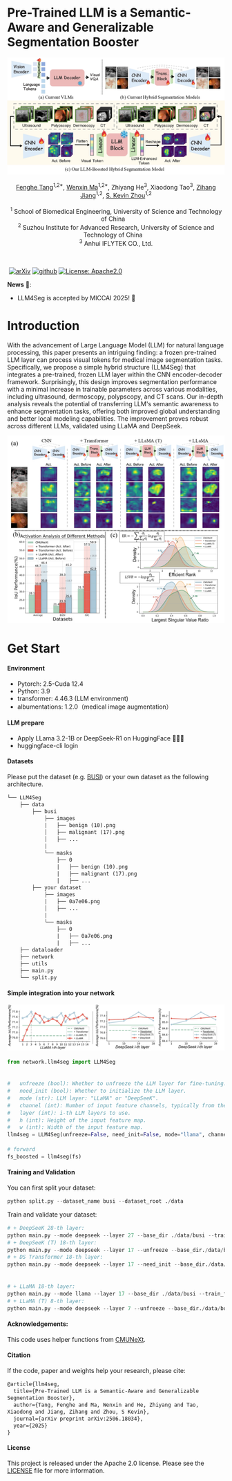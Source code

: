 # Pre-Trained LLM is a Semantic-Aware and Generalizable Segmentation Booster

![teaser](./img/teaser.jpg)


<div align="center">
    <span class="author-block">
    <a href="https://scholar.google.com/citations?user=x1pODsMAAAAJ&hl=en" target="_blank">Fenghe Tang</a><sup>1,2*</sup>,</span>
    <span class="author-block">
    <a href="https://scholar.google.com/citations?user=r0-tZ8cAAAAJ&hl=en" target="_blank">Wenxin Ma</a><sup>1,2*</sup>,</span>
    <span class="author-block">
    <a target="_blank">Zhiyang He</a><sup>3</sup>,</span>
    <span class="author-block">
    <a target="_blank">Xiaodong Tao</a><sup>3</sup>,</span>
    <span class="author-block">
    <a href="https://scholar.google.com/citations?user=Wo8tMSMAAAAJ&hl=en" target="_blank"> Zihang Jiang</a><sup>1,2</sup>,</span>
    <span class="author-block">
    <a href="https://scholar.google.com/citations?user=8eNm2GMAAAAJ&hl=en" target="_blank">S. Kevin Zhou</a><sup>1,2</sup>
    </span>
</div>

<br>

<div align="center">
    <sup>1</sup>
    <a target='_blank'>School of Biomedical Engineering, University of Science and Technology of China</a>&emsp;
    <br>
    <sup>2</sup> <a target='_blank'>Suzhou Institute for Advanced Research, University of Science and Technology of China</a>&emsp;
    <br>
    <sup>3</sup> <a target='_blank'>Anhui IFLYTEK CO., Ltd.</a>
    <br>
</div>


<br>
<br>

​                                                                              [![arXiv](https://img.shields.io/badge/arxiv-2506.18034-b31b1b)](https://arxiv.org/pdf/2506.18034.pdf)   [![github](https://img.shields.io/badge/github-LLM4Seg-orange)](https://github.com/FengheTan9/LLM4Seg)    <a href="#LICENSE--citation"><img alt="License: Apache2.0" src="https://img.shields.io/badge/LICENSE-Apache%202.0-blue.svg"/></a>



**News** 🥰:

- LLM4Seg is accepted by MICCAI 2025! 🎉



# Introduction

With the advancement of Large Language Model (LLM) for natural language processing, this paper presents an intriguing finding: a frozen pre-trained LLM layer can process visual tokens for medical image segmentation tasks. Specifically, we propose a simple hybrid  structure (LLM4Seg) that integrates a pre-trained, frozen LLM layer within the CNN encoder-decoder framework. Surprisingly, this design improves segmentation performance with a minimal increase in trainable parameters across various modalities, including ultrasound, dermoscopy, polypscopy, and CT scans. Our in-depth analysis reveals the potential of transferring LLM's semantic awareness to enhance segmentation tasks, offering both improved global understanding and better local modeling capabilities. The improvement proves robust across different LLMs, validated using LLaMA and DeepSeek.

![teaser](./img/vis.jpg)

# Get Start

#### Environment

- Pytorch: 2.5-Cuda 12.4
- Python: 3.9
- transformer: 4.46.3 (LLM environment)
- albumentations: 1.2.0（medical image augmentation）

#### LLM prepare

- Apply LLama 3.2-1B or DeepSeek-R1 on HuggingFace 🤗🤗🤗
- huggingface-cli login

#### Datasets

Please put the dataset (e.g. [BUSI](https://www.kaggle.com/aryashah2k/breast-ultrasound-images-dataset)) or your own dataset as the following architecture. 
```
└── LLM4Seg
    ├── data
        ├── busi
            ├── images
            |   ├── benign (10).png
            │   ├── malignant (17).png
            │   ├── ...
            |
            └── masks
                ├── 0
                |   ├── benign (10).png
                |   ├── malignant (17).png
                |   ├── ...
        ├── your dataset
            ├── images
            |   ├── 0a7e06.png
            │   ├── ...
            |
            └── masks
                ├── 0
                |   ├── 0a7e06.png
                |   ├── ...
    ├── dataloader
    ├── network
    ├── utils
    ├── main.py
    └── split.py
```



#### Simple integration into your network

![teaser](./img/layer.jpg)



```python
from network.llm4seg import LLM4Seg


#   unfreeze (bool): Whether to unfreeze the LLM layer for fine-tuning.
#   need_init (bool): Whether to initialize the LLM layer.
#   mode (str): LLM layer: "LLaMA" or "DeepSeeK".
#   channel (int): Number of input feature channels, typically from the encoder output (e.g., dims[4]).
#   layer (int): i-th LLM layers to use.
#   h (int): Height of the input feature map.
#   w (int): Width of the input feature map.
llm4seg = LLM4Seg(unfreeze=False, need_init=False, mode="llama", channel=dims[4], layer=14, h=16, w=16)

# forward
fs_boosted = llm4seg(fs)
```



#### Training and Validation

You can first split your dataset:

```python
python split.py --dataset_name busi --dataset_root ./data
```

Train and validate your dataset:

```python
# + DeepSeeK 28-th layer:
python main.py --mode deepseek --layer 27 --base_dir ./data/busi --train_file_dir busi_train.txt --val_file_dir busi_val.txt
# + DeepSeeK (T) 18-th layer:
python main.py --mode deepseek --layer 17 --unfreeze --base_dir./data/busi --train_file_dir busi_train.txt --val_file_dir busi_val.txt
# + DS Transformer 18-th layer:
python main.py --mode deepseek --layer 17 --need_init --base_dir./data/busi --train_file_dir busi_train.txt --val_file_dir busi_val.txt


# + LLaMA 18-th layer:
python main.py --mode llama --layer 17 --base_dir ./data/busi --train_file_dir busi_train.txt --val_file_dir busi_val.txt
# + LLaMA (T) 8-th layer:
python main.py --mode deepseek --layer 7 --unfreeze --base_dir./data/busi --train_file_dir busi_train.txt --val_file_dir busi_val.txt
```



#### Acknowledgements:

This code uses helper functions from [CMUNeXt](https://github.com/FengheTan9/CMUNeXt).



#### Citation

If the code, paper and weights help your research, please cite:

```
@article{llm4seg,
  title={Pre-Trained LLM is a Semantic-Aware and Generalizable Segmentation Booster},
  author={Tang, Fenghe and Ma, Wenxin and He, Zhiyang and Tao, Xiaodong and Jiang, Zihang and Zhou, S Kevin},
  journal={arXiv preprint arXiv:2506.18034},
  year={2025}
}
```



#### License

This project is released under the Apache 2.0 license. Please see the [LICENSE](LICENSE) file for more information.

